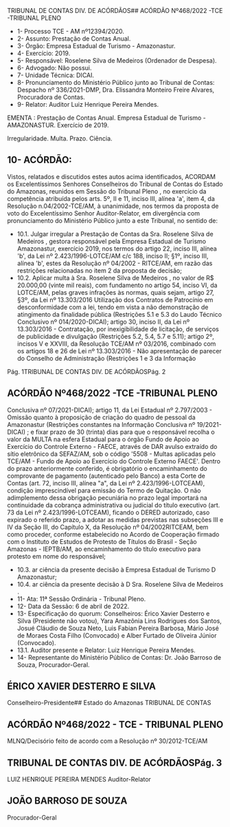 TRIBUNAL DE CONTAS DIV. DE ACÓRDÃOS## ACÓRDÃO Nº468/2022 -TCE -TRIBUNAL PLENO

- 1- Processo TCE - AM nº12394/2020.
- 2- Assunto: Prestação de Contas Anual.
- 3- Órgão: Empresa Estadual de Turismo - Amazonastur.
- 4- Exercício: 2019.
- 5- Responsável: Roselene Silva de Medeiros (Ordenador de Despesa).
- 6- Advogado: Não possui.
- 7- Unidade Técnica: DICAI.
- 8- Pronunciamento do Ministério Público junto ao Tribunal de Contas: Despacho nº 336/2021-DMP, Dra. Elissandra Monteiro Freire Alvares, Procuradora de Contas.
- 9- Relator: Auditor Luiz Henrique Pereira Mendes.

EMENTA : Prestação  de  Contas  Anual.  Empresa Estadual de Turismo - AMAZONASTUR. Exercício de 2019.

Irregularidade. Multa. Prazo. Ciência.

## 10-  ACÓRDÃO:

Vistos, relatados e discutidos estes autos acima identificados, ACORDAM os Excelentíssimos Senhores Conselheiros do Tribunal de Contas do Estado do Amazonas, reunidos em Sessão do Tribunal Pleno , no exercício da competência atribuída pelos arts. 5º, II e 11, inciso III, alínea 'a', item 4, da Resolução n.04/2002-TCE/AM, à unanimidade, nos termos da proposta de voto do Excelentíssimo Senhor Auditor-Relator, em divergência com pronunciamento do Ministério Público junto a este Tribunal, no sentido de:

- 10.1. Julgar irregular a  Prestação de Contas da Sra. Roselene Silva de Medeiros , gestora responsável pela Empresa Estadual de Turismo Amazonastur, exercício 2019, nos termos do artigo 22, inciso III, alínea 'b', da Lei nº 2.423/1996-LOTCE/AM c/c 188, inciso II; §1º, inciso III, alínea 'b', estes da Resolução nº 04/2002 - RITCE/AM, em razão das restrições relacionadas no item 2 da proposta de decisão;
- 10.2. Aplicar multa à Sra.  Roselene Silva de Medeiros ,  no  valor  de R$ 20.000,00 (vinte mil reais), com fundamento no artigo 54, inciso VI, da LOTCE/AM, pelas graves infrações às normas, quais sejam, artigo 27, §3º, da Lei nº 13.303/2016 Utilização dos Contratos de Patrocínio em desconformidade  com  a  lei,  tendo  em  vista  a  não  demonstração  de atingimento  da  finalidade  pública  (Restrições  5.1  e  5.3  do  Laudo Técnico Conclusivo nº 014/2020-DICAI); artigo 30, inciso II, da Lei nº 13.303/2016 - Contratação, por inexigibilidade de licitação, de serviços de publicidade e divulgação (Restrições 5.2, 5.4, 5.7 e 5.11); artigo 2º, incisos V e XXVIII, da Resolução TCE/AM nº 03/2016, combinado com os artigos 18 e 26 de Lei nº 13.303/2016 - Não apresentação de parecer do  Conselho  de  Administração  (Restrições  1  e  3  da  Informação

Pág. 1TRIBUNAL DE CONTAS DIV. DE ACÓRDÃOSPág. 2

## ACÓRDÃO Nº468/2022 -TCE -TRIBUNAL PLENO

Conclusiva nº 07/2021-DICAI); artigo 11, da Lei Estadual nº 2.797/2003 -  Omissão quanto à proposição de criação do quadro de pessoal da Amazonastur  (Restrições  constantes  na  Informação  Conclusiva  nº 19/2021-DICAI) ; e fixar prazo  de  30  (trinta) dias para que  o responsável recolha o valor da MULTA na esfera Estadual para o órgão Fundo de Apoio ao Exercício do Controle Externo - FAECE, através de DAR avulso extraído do sítio eletrônico da SEFAZ/AM, sob o código '5508 - Multas aplicadas pelo TCE/AM - Fundo de Apoio ao Exercício do  Controle  Externo  FAECE'.  Dentro  do  prazo  anteriormente conferido, é obrigatório o encaminhamento  do  comprovante  de pagamento (autenticado pelo Banco) a esta Corte de Contas (art. 72, inciso  III, alínea  "a",  da  Lei  nº  2.423/1996-LOTCEAM),  condição imprescindível para emissão do Termo de Quitação. O não adimplemento dessa obrigação pecuniária no prazo legal importará na continuidade da cobrança administrativa ou judicial do título executivo (art. 73 da Lei nº 2.423/1996-LOTCEAM), ficando o DERED autorizado, caso  expirado  o  referido  prazo,  a  adotar  as  medidas  previstas  nas subseções III e IV da Seção III, do Capítulo X, da Resolução nº 04/2002RITCEAM, bem como proceder, conforme estabelecido no Acordo de Cooperação firmado com o Instituto de Estudos de Protesto de Títulos do Brasil - Seção Amazonas - IEPTB/AM, ao encaminhamento do título executivo para protesto em nome do responsável;

- 10.3. ar  ciência  da  presente  decisão  à  Empresa  Estadual  de  Turismo  D Amazonastur;
- 10.4. ar ciência da presente decisão à D Sra. Roselene Silva de Medeiros .
- 11-  Ata: 11ª Sessão Ordinária - Tribunal Pleno.
- 12-  Data da Sessão: 6 de abril de 2022.
- 13-  Especificação do quorum: Conselheiros: Érico Xavier Desterro e Silva (Presidente não votou), Yara Amazônia Lins Rodrigues dos Santos, Josué Cláudio de Souza Neto, Luis Fabian Pereira Barbosa, Mário José de Moraes Costa Filho (Convocado) e Alber Furtado de Oliveira Júnior (Convocado).
- 13.1. Auditor presente e Relator: Luiz Henrique Pereira Mendes.
- 14-  Representante  do  Ministério  Público  de  Contas: Dr.  João  Barroso  de  Souza, Procurador-Geral.

## ÉRICO XAVIER DESTERRO E SILVA

Conselheiro-Presidente## Estado do Amazonas TRIBUNAL DE CONTAS

## ACÓRDÃO Nº468/2022 - TCE - TRIBUNAL PLENO

MLNQ/Decisório feito de acordo com a Resolução nº 30/2012-TCE/AM

## TRIBUNAL DE CONTAS DIV. DE ACÓRDÃOSPág. 3

LUIZ HENRIQUE PEREIRA MENDES Auditor-Relator

## JOÃO BARROSO DE SOUZA

Procurador-Geral